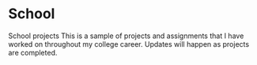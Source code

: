 School
======

School projects
This is a sample of projects and assignments that I have worked on throughout my college career. Updates will happen as projects are completed.
